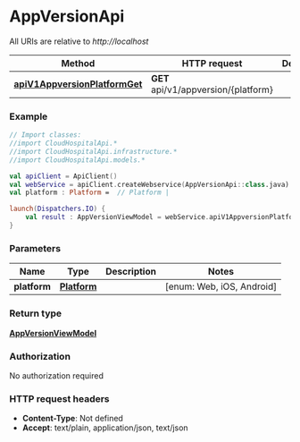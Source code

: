 # AppVersionApi

All URIs are relative to *http://localhost*

Method | HTTP request | Description
------------- | ------------- | -------------
[**apiV1AppversionPlatformGet**](AppVersionApi.md#apiV1AppversionPlatformGet) | **GET** api/v1/appversion/{platform} | 





### Example
```kotlin
// Import classes:
//import CloudHospitalApi.*
//import CloudHospitalApi.infrastructure.*
//import CloudHospitalApi.models.*

val apiClient = ApiClient()
val webService = apiClient.createWebservice(AppVersionApi::class.java)
val platform : Platform =  // Platform | 

launch(Dispatchers.IO) {
    val result : AppVersionViewModel = webService.apiV1AppversionPlatformGet(platform)
}
```

### Parameters

Name | Type | Description  | Notes
------------- | ------------- | ------------- | -------------
 **platform** | [**Platform**](.md)|  | [enum: Web, iOS, Android]

### Return type

[**AppVersionViewModel**](AppVersionViewModel.md)

### Authorization

No authorization required

### HTTP request headers

 - **Content-Type**: Not defined
 - **Accept**: text/plain, application/json, text/json

